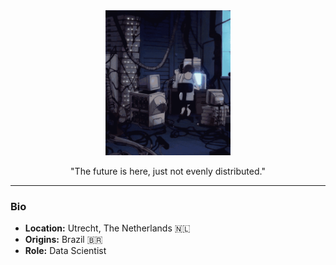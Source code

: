 <div align="center">
  <img src="imgs/computer.gif" width="200px" alt="computer-gif">
  <p align="center">"The future is here, just not evenly distributed."</p>
</div>

---

### Bio

- **Location:** Utrecht, The Netherlands 🇳🇱
- **Origins:** Brazil 🇧🇷
- **Role:** Data Scientist

